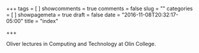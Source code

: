 +++
tags = [
]
showcomments = true
comments = false
slug = ""
categories = [
]
showpagemeta = true
draft = false
date = "2016-11-08T20:32:17-05:00"
title = "index"

+++

Oliver lectures in Computing and Technology at Olin College.
